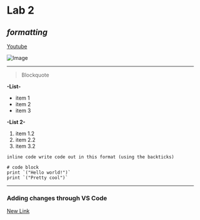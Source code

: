 # Lab 2 
## *formatting*
[Youtube](https://www.youtube.com/)

![Image](https://m.media-amazon.com/images/M/MV5BMTQ5NTM4NTY5MV5BMl5BanBnXkFtZTgwOTg2Mzc2NjE@._V1_QL75_UX500_CR0,0,500,281_.jpg)

---
> Blockquote
> 
**-List-**
* item 1
* item 2 
* item 3


**-List 2-**
1) item 1.2
2) item 2.2
3) item 3.2


`inline code write code out in this format (using the backticks)`

```
# code block
print `("Hello world!")`
print `("Pretty cool")`
```
---
### Adding changes through VS Code 
[New Link](https://www.spotify.com/us/)